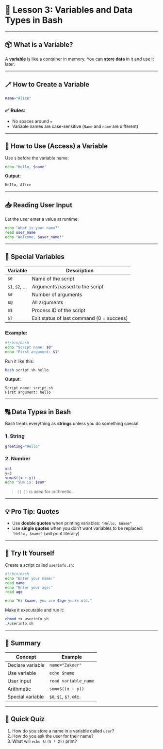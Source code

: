 # 🧮 Lesson 3: Variables and Data Types in Bash

---

## 📦 What is a Variable?

A **variable** is like a container in memory. You can **store data** in it and use it later.

---

## 🪄 How to Create a Variable

```bash
name="Alice"
```

### ✅ Rules:

* No spaces around `=`
* Variable names are case-sensitive (`Name` and `name` are different)

---

## 👀 How to Use (Access) a Variable

Use `$` before the variable name:

```bash
echo "Hello, $name"
```

**Output:**

```
Hello, Alice
```

---

## 📥 Reading User Input

Let the user enter a value at runtime:

```bash
echo "What is your name?"
read user_name
echo "Welcome, $user_name!"
```

---

## 🧠 Special Variables

| Variable      | Description                               |
| ------------- | ----------------------------------------- |
| `$0`          | Name of the script                        |
| `$1`, `$2`, … | Arguments passed to the script            |
| `$#`          | Number of arguments                       |
| `$@`          | All arguments                             |
| `$$`          | Process ID of the script                  |
| `$?`          | Exit status of last command (0 = success) |

### Example:

```bash
#!/bin/bash
echo "Script name: $0"
echo "First argument: $1"
```

Run it like this:

```bash
bash script.sh hello
```

**Output:**

```
Script name: script.sh
First argument: hello
```

---

## 🔠 Data Types in Bash

Bash treats everything as **strings** unless you do something special.

### 1. **String**

```bash
greeting="Hello"
```

### 2. **Number**

```bash
x=5
y=3
sum=$((x + y))
echo "Sum is: $sum"
```

> `(( ))` is used for arithmetic.

---

## 💡 Pro Tip: Quotes

* Use **double quotes** when printing variables: `"Hello, $name"`
* Use **single quotes** when you don’t want variables to be replaced: `'Hello, $name'` (will print literally)

---

## 🧪 Try It Yourself

Create a script called `userinfo.sh`:

```bash
#!/bin/bash
echo "Enter your name:"
read name
echo "Enter your age:"
read age

echo "Hi $name, you are $age years old."
```

Make it executable and run it:

```bash
chmod +x userinfo.sh
./userinfo.sh
```

---

## 🧠 Summary

| Concept          | Example                |
| ---------------- | ---------------------- |
| Declare variable | `name="Zakeer"`        |
| Use variable     | `echo $name`           |
| User input       | `read variable_name`   |
| Arithmetic       | `sum=$((x + y))`       |
| Special variable | `$0`, `$1`, `$?`, etc. |

---

## 🧠 Quick Quiz

1. How do you store a name in a variable called `user`?
2. How do you ask the user for their name?
3. What will `echo $((5 * 2))` print?
